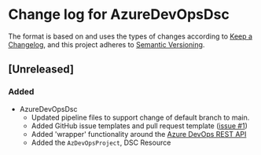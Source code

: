 # Change log for AzureDevOpsDsc

The format is based on and uses the types of changes according to [Keep a Changelog](https://keepachangelog.com/en/1.0.0/),
and this project adheres to [Semantic Versioning](https://semver.org/spec/v2.0.0.html).

## [Unreleased]

### Added

- AzureDevOpsDsc
  - Updated pipeline files to support change of default branch to main.
  - Added GitHub issue templates and pull request template ([issue #1](https://github.com/dsccommunity/AzureDevOpsDsc/issues/1)) 
  - Added 'wrapper' functionality around the [Azure DevOps REST API](https://docs.microsoft.com/en-us/rest/api/azure/devops/)
  - Added the `AzDevOpsProject`, DSC Resource
